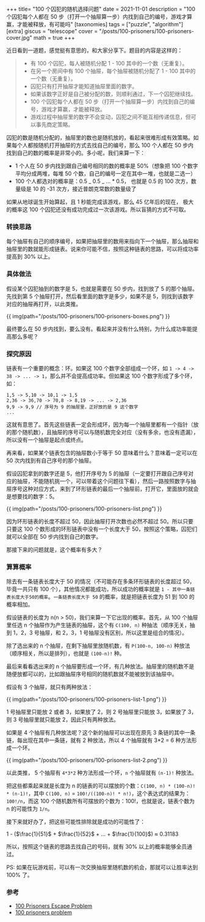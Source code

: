 +++
title= "100 个囚犯的随机选择问题"
date = 2021-11-01
description = "100 个囚犯每个人都在 50 步（打开一个抽屉算一步）内找到自己的编号，游戏才算赢，才能被释放，有可能吗"
[taxonomies]
tags = ["puzzle", "algorithm"]
[extra]
giscus = "telescope"
cover = "/posts/100-prisoners/100-prisoners-cover.jpg"
math = true
+++

近日看到一道题，感觉挺有意思的，和大家分享下。题目的内容是这样的：

> - 有 100 个囚犯，每人被随机分配 1 - 100 其中的一个数（无重复）。
> - 在另一个房间中有 100 个抽屉，每个抽屉被随机分配了 1 - 100 其中的一个数（无重复）。
> - 囚犯只有打开抽屉才能知道抽屉里面的数字。
> - 如果该数字正好是自己被分配的数，则顺利通过，下一个囚犯继续找。
> - 100 个囚犯每个人都在 50 步（打开一个抽屉算一步）内找到自己的编号，游戏才算赢，才能被释放。
> - 游戏过程中抽屉里的数字不会变动，囚犯之间不能互相传递信息，但可以事先商定策略。

囚犯的数是随机分配的，抽屉里的数也是随机放的，看起来很难形成有效策略。如果每个人都按随机打开抽屉的方式去找自己的编号，那么 100 个人都在 50 步内找到自己的数的概率是非常小的。多小呢，我们来算一下：

- 1 个人在 50 步内找到跟自己编号相同的数的概率是 50%（想象把 100 个数字平均分成两堆，每堆 50 个数，自己的编号一定在其中一堆，也就是二选一）
- 100 个人都选对的概率是：0.5 _ 0.5 _ ... \* 0.5， 也就是 0.5 的 100 次方，数量级是 10 的 -31 次方，接近普朗克常数的数量级了

如果从地球诞生开始算起，且 1 秒能完成该游戏，那么 45 亿年后的现在， 极大的概率这 100 个囚犯还没有成功完成过一次该游戏。所以盲猜的方式不可取。

### 转换思路

每个抽屉有自己的顺序编号，如果把抽屉里的数用来指向下一个抽屉，那么抽屉和抽屉里的数就能形成链表。说来你可能不信，按照这种链表的思路，可以将成功率提高到 30% 以上。

### 具体做法

假设某个囚犯抽到的数字是 5，也就是需要在 50 步内，找到放了 5 的那个抽屉。先找到第 5 个抽屉打开，然后看里面的数字是多少，如果不是 5，则找到该数字对应的抽屉再打开，以此类推。

{{ img(path="/posts/100-prisoners/100-prisoners-boxes.png") }}

最终要么在 50 步内找到，要么没有。看起来并没有什么特别，为什么成功率能提高那么多呢？

### 探究原因

链表有一个重要的概念：环。如果这 100 个数字全部组成一个环，如 `1 -> 4 -> 38 -> ... -> 1`，那么并不会提高成功率。但如果这 100 个数字形成了多个环，如：

```
1,5 -> 5,10 -> 10,1 -> 1,5
2,36 -> 36,70 -> 70,8 -> 8,19 -> ... -> 2,36
9,9 -> 9,9 // 序号为 9 的抽屉里，正好放的是 9 这个数字
...
```

这就有意思了。首先这些链表一定会形成环，因为每一个抽屉里都有一个指针（放的那个随机数），且抽屉的序号可以与随机数完全对应（没有多余，也没有遗漏），所以没有一个抽屉是起点或终点。

再来看，如果某个链表包含的抽屉数小于等于 50 意味着什么？意味着一定可以在 50 次内找到有自己序号的那个抽屉。

假设囚犯拿到的数字还是 5，他打开序号为 5 的抽屉（一定要打开跟自己序号对应的抽屉，不能随机挑一个，可以带着这个问题往下看），然后一路按照数字与抽屉序号这种对应方式，来到了环形链表的最后一个抽屉前，打开它，里面放的就会是想要找的数字：5。

{{ img(path="/posts/100-prisoners/100-prisoners-list.png") }}

因为环形链表的长度不超过 50，因此抽屉打开次数也必然不超过 50。所以只要只要这 100 个数形成的环形链表中没有一个长度大于 50，按照这个策略，囚犯们就可以全部在 50 步内找到自己的数字。

那接下来的问题就是，这个概率有多大？

### 算算概率

除去有一条链表长度大于 50 的情况（不可能存在多条环形链表的长度超过 50，毕竟一共只有 100 个），其他情况都能成功，所以成功的概率就是 `1 - 其中一条链表长度大于50的概率`。`一条链表长度大于 50` 的概率，就是把链表长度为 51 到 100 的概率相加。

假设链表的长度为 n(n > 50)，我们来算一下它出现的概率。首先，从 100 个抽屉里任选 n 个抽屉作为产生链表的抽屉，这个有 `C(100, n)` 种抽法（顺序无关，抽到 1，2，3 号抽屉，和 2，3，1 号抽屉没有区别，所以这里是组合的情况）。

除了选出来的 n 个抽屉，在剩下抽屉里放随机数，有 `P(100-n, 100-n)` 种放法（顺序相关，所以是排列），也就是 `(100-n)!` 种。

最后来看看选出来的 n 个抽屉要形成一个环，有几种放法。抽屉里的随机数不是随便放都可以的，比如跟抽屉序号相同的随机数就不能被放到该抽屉中。

假设有 3 个抽屉，就只有两种放法：

{{ img(path="/posts/100-prisoners/100-prisoners-list-1.png") }}

1 号抽屉里只能放 2 或者 3，如果放了 2，则 2 号抽屉里只能放 3，如果放了 3，则 3 号抽屉里就只能放 2，因此只有两种放法。

如果是 4 个抽屉有几种放法呢？这个新的抽屉可以出现在原先 3 条链的其中一条链，每出现在其中一条链，就有 2 种放法，所以 4 个抽屉就有 3\*2 = 6 种方法形成一个环。

{{ img(path="/posts/100-prisoners/100-prisoners-list-2.png") }}

以此类推， 5 个抽屉有 `4*3*2` 种方法形成一个环，`n` 个抽屉就有 `(n-1)!` 种放法。

把这些都乘起来就是长度为 n 的链表的可以摆放的个数：`C(100, n) * (100-n)! * (n-1)!`，其中 `C(100, n)` = `100!/((100-n)! * n!)`，这个表达式的结果为：`100!/n`，而这 100 个随机数所有可摆放的个数为：100!，也就是说，链表个数为 n 的可能性为 `1/n`。

接下来就好办了，把这些可能性排除就是成功的可能性了：

1 - ($\frac{1}{51}$ + $\frac{1}{52}$ + ... + $\frac{1}{100}$) ≈ 0.31183

所以，按照这个链表的思路去找自己的号码，就有 30% 以上的概率能够全员通过。

PS: 如果在玩游戏前，可以有一次交换抽屉里随机数的机会，那就可以让胜率达到 100% 了。

### 参考

- [100 Prisoners Escape Problem](https://datagenetics.com/blog/december42014/index.html)
- [100 prisoners problem](https://en.wikipedia.org/wiki/100_prisoners_problem)
